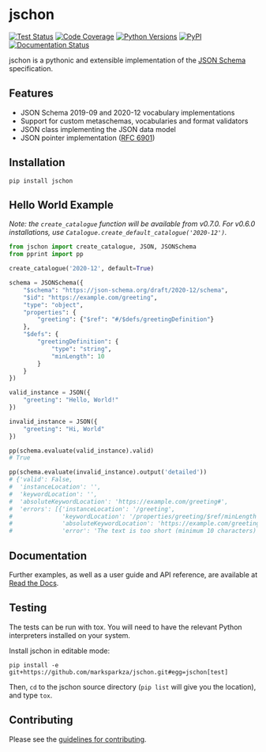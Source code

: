 # jschon

[![Test Status](https://github.com/marksparkza/jschon/actions/workflows/tests.yml/badge.svg)](https://github.com/marksparkza/jschon/actions/workflows/tests.yml)
[![Code Coverage](https://codecov.io/gh/marksparkza/jschon/branch/main/graph/badge.svg)](https://codecov.io/gh/marksparkza/jschon)
[![Python Versions](https://img.shields.io/pypi/pyversions/jschon)](https://pypi.org/project/jschon)
[![PyPI](https://img.shields.io/pypi/v/jschon)](https://pypi.org/project/jschon)
[![Documentation Status](https://readthedocs.org/projects/jschon/badge/?version=latest)](https://jschon.readthedocs.io/en/latest/?badge=latest)

jschon is a pythonic and extensible implementation of the [JSON Schema](https://json-schema.org)
specification.

## Features
* JSON Schema 2019-09 and 2020-12 vocabulary implementations
* Support for custom metaschemas, vocabularies and format validators
* JSON class implementing the JSON data model
* JSON pointer implementation ([RFC 6901](https://tools.ietf.org/html/rfc6901))

## Installation
    pip install jschon

## Hello World Example
_Note: the `create_catalogue` function will be available from v0.7.0. For v0.6.0
installations, use `Catalogue.create_default_catalogue('2020-12')`._

```python
from jschon import create_catalogue, JSON, JSONSchema
from pprint import pp

create_catalogue('2020-12', default=True)

schema = JSONSchema({
    "$schema": "https://json-schema.org/draft/2020-12/schema",
    "$id": "https://example.com/greeting",
    "type": "object",
    "properties": {
        "greeting": {"$ref": "#/$defs/greetingDefinition"}
    },
    "$defs": {
        "greetingDefinition": {
            "type": "string",
            "minLength": 10
        }
    }
})

valid_instance = JSON({
    "greeting": "Hello, World!"
})

invalid_instance = JSON({
    "greeting": "Hi, World"
})

pp(schema.evaluate(valid_instance).valid)
# True

pp(schema.evaluate(invalid_instance).output('detailed'))
# {'valid': False,
#  'instanceLocation': '',
#  'keywordLocation': '',
#  'absoluteKeywordLocation': 'https://example.com/greeting#',
#  'errors': [{'instanceLocation': '/greeting',
#              'keywordLocation': '/properties/greeting/$ref/minLength',
#              'absoluteKeywordLocation': 'https://example.com/greeting#/$defs/greetingDefinition/minLength',
#              'error': 'The text is too short (minimum 10 characters)'}]}
```

## Documentation
Further examples, as well as a user guide and API reference, are available at
[Read the Docs](https://jschon.readthedocs.io).

## Testing
The tests can be run with tox. You will need to have the relevant Python
interpreters installed on your system.

Install jschon in editable mode:

    pip install -e git+https://github.com/marksparkza/jschon.git#egg=jschon[test]

Then, `cd` to the jschon source directory (`pip list` will give you the
location), and type `tox`.

## Contributing
Please see the [guidelines for contributing](CONTRIBUTING.md).
